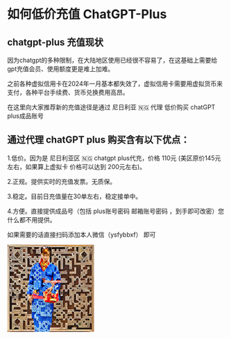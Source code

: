 # 如何低价充值 ChatGPT-Plus
## chatgpt-plus 充值现状

因为chatgpt的多种限制，在大陆地区使用已经很不容易了，在这基础上需要给gpt充值会员、使用额度更是难上加难。

之前各种虚拟信用卡在2024年一月基本都失效了，虚拟信用卡需要用虚拟货币来支付，各种平台手续费、货币兑换费用高昂。

在这里向大家推荐新的充值途径是通过 尼日利亚 🇳🇬 代理 低价购买 chatGPT plus成品账号

## 通过代理 chatGPT plus 购买含有以下优点：

1.低价。因为是 尼日利亚区 🇳🇬 chatgpt plus代充，价格 110元 (美区原价145元左右，如果算上虚拟卡 价格可以达到 200元左右)。

2.正规。提供实时的充值发票。无质保。

3.稳定。目前日充值量在30单左右，稳定接单中。

4.方便。直接提供成品号（包括 plus账号密码 邮箱账号密码 ，到手即可改密）您什么都不用提供。

如果需要的话直接扫码添加本人微信（ysfybbxf） 即可

![微信二维码](https://github.com/HuSiNi/ChatGPT-Plus/blob/main/00050-1981508610.png)
